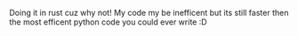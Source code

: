 Doing it in rust cuz why not! My code my be inefficent but its still faster then the most efficent python code you could ever write :D
